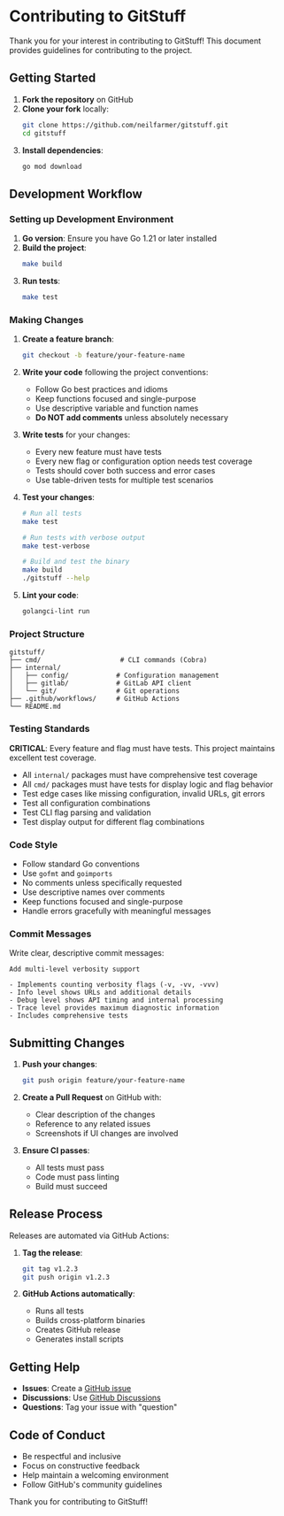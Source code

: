 # Contributing to GitStuff

Thank you for your interest in contributing to GitStuff! This document provides guidelines for contributing to the project.

## Getting Started

1. **Fork the repository** on GitHub
2. **Clone your fork** locally:
   ```bash
   git clone https://github.com/neilfarmer/gitstuff.git
   cd gitstuff
   ```
3. **Install dependencies**:
   ```bash
   go mod download
   ```

## Development Workflow

### Setting up Development Environment

1. **Go version**: Ensure you have Go 1.21 or later installed
2. **Build the project**:
   ```bash
   make build
   ```
3. **Run tests**:
   ```bash
   make test
   ```

### Making Changes

1. **Create a feature branch**:

   ```bash
   git checkout -b feature/your-feature-name
   ```

2. **Write your code** following the project conventions:

   - Follow Go best practices and idioms
   - Keep functions focused and single-purpose
   - Use descriptive variable and function names
   - **Do NOT add comments** unless absolutely necessary

3. **Write tests** for your changes:

   - Every new feature must have tests
   - Every new flag or configuration option needs test coverage
   - Tests should cover both success and error cases
   - Use table-driven tests for multiple test scenarios

4. **Test your changes**:

   ```bash
   # Run all tests
   make test

   # Run tests with verbose output
   make test-verbose

   # Build and test the binary
   make build
   ./gitstuff --help
   ```

5. **Lint your code**:
   ```bash
   golangci-lint run
   ```

### Project Structure

```
gitstuff/
├── cmd/                    # CLI commands (Cobra)
├── internal/
│   ├── config/            # Configuration management
│   ├── gitlab/            # GitLab API client
│   └── git/               # Git operations
├── .github/workflows/     # GitHub Actions
└── README.md
```

### Testing Standards

**CRITICAL**: Every feature and flag must have tests. This project maintains excellent test coverage.

- All `internal/` packages must have comprehensive test coverage
- All `cmd/` packages must have tests for display logic and flag behavior
- Test edge cases like missing configuration, invalid URLs, git errors
- Test all configuration combinations
- Test CLI flag parsing and validation
- Test display output for different flag combinations

### Code Style

- Follow standard Go conventions
- Use `gofmt` and `goimports`
- No comments unless specifically requested
- Use descriptive names over comments
- Keep functions focused and single-purpose
- Handle errors gracefully with meaningful messages

### Commit Messages

Write clear, descriptive commit messages:

```
Add multi-level verbosity support

- Implements counting verbosity flags (-v, -vv, -vvv)
- Info level shows URLs and additional details
- Debug level shows API timing and internal processing
- Trace level provides maximum diagnostic information
- Includes comprehensive tests
```

## Submitting Changes

1. **Push your changes**:

   ```bash
   git push origin feature/your-feature-name
   ```

2. **Create a Pull Request** on GitHub with:

   - Clear description of the changes
   - Reference to any related issues
   - Screenshots if UI changes are involved

3. **Ensure CI passes**:
   - All tests must pass
   - Code must pass linting
   - Build must succeed

## Release Process

Releases are automated via GitHub Actions:

1. **Tag the release**:

   ```bash
   git tag v1.2.3
   git push origin v1.2.3
   ```

2. **GitHub Actions automatically**:
   - Runs all tests
   - Builds cross-platform binaries
   - Creates GitHub release
   - Generates install scripts

## Getting Help

- **Issues**: Create a [GitHub issue](https://github.com/neilfarmer/gitstuff/issues)
- **Discussions**: Use [GitHub Discussions](https://github.com/neilfarmer/gitstuff/discussions)
- **Questions**: Tag your issue with "question"

## Code of Conduct

- Be respectful and inclusive
- Focus on constructive feedback
- Help maintain a welcoming environment
- Follow GitHub's community guidelines

Thank you for contributing to GitStuff!
